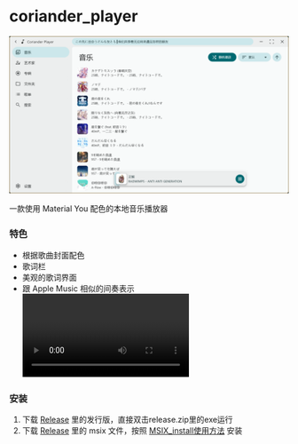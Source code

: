 # coriander_player
![首页](for_readme/home.png)

一款使用 Material You 配色的本地音乐播放器

### 特色
- 根据歌曲封面配色
- 歌词栏
- 美观的歌词界面
- 跟 Apple Music 相似的间奏表示
  <video controls src="for_readme/transition.mp4" title="Title"></video>

### 安装
1. 下载 [Release](https://github.com/Ferry-200/coriander_player/releases) 里的发行版，直接双击release.zip里的exe运行
2. 下载 [Release](https://github.com/Ferry-200/coriander_player/releases) 里的 msix 文件，按照 [MSIX_install使用方法](MSIX_install.md) 安装